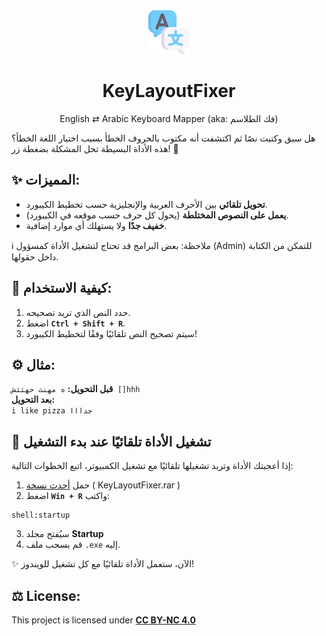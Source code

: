<div align="center">
    <img src="./assets/logo.png" style="width:70px" />
    <h1>KeyLayoutFixer</h1>
    English ⇄ Arabic Keyboard Mapper (aka: فك الطلاسم)
</div>

هل سبق وكتبت نصًا ثم اكتشفت أنه مكتوب بالحروف الخطأ بسبب اختيار اللغة الخطأ؟  
هذه الأداة البسيطة تحل المشكلة بضغطة زر! 🎉

## ✨ المميزات:

- **تحويل تلقائي** بين الأحرف العربية والإنجليزية حسب تخطيط الكيبورد.
- **يعمل على النصوص المختلطة** (يحول كل حرف حسب موقعه في الكيبورد).
- **خفيف جدًا** ولا يستهلك أي موارد إضافية.

ℹ️ ملاحظة: بعض البرامج قد تحتاج لتشغيل الأداة كمسؤول (Admin) للتمكن من الكتابة داخل حقولها.

## 🎯 كيفية الاستخدام:

1. حدد النص الذي تريد تصحيحه.
2. اضغط **`Ctrl + Shift + R`**.
3. سيتم تصحيح النص تلقائيًا وفقًا لتخطيط الكيبورد!

## ⚙️ مثال:

**قبل التحويل:**
`ه مهنث حهئئش []hhh`  
**بعد التحويل:**  
`i like pizza جدااا`

## 🚀 تشغيل الأداة تلقائيًا عند بدء التشغيل

إذا أعجبتك الأداة وتريد تشغيلها تلقائيًا مع تشغيل الكمبيوتر، اتبع الخطوات التالية:

1. حمل [أحدث نسخة](https://github.com/molo-7/KeyLayoutFixer/releases/latest) ( KeyLayoutFixer.rar )
2. اضغط **`Win + R`** واكتب:

```
shell:startup
```

3. سيُفتح مجلد **Startup**
4. قم بسحب ملف `.exe` إليه.

✨ الآن، ستعمل الأداة تلقائيًا مع كل تشغيل للويندوز!

## ⚖️ License:

This project is licensed under [**CC BY-NC 4.0**](./LICENSE.txt)
